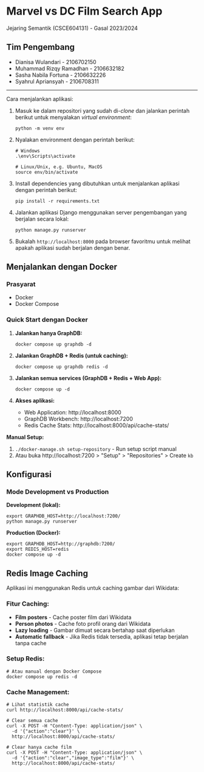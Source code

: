 # Marvel vs DC Film Search App

Jejaring Semantik (CSCE604131) - Gasal 2023/2024

## Tim Pengembang

- Dianisa Wulandari - 2106702150
- Muhammad Rizqy Ramadhan - 2106632182
- Sasha Nabila Fortuna - 2106632226
- Syahrul Apriansyah - 2106708311

---
Cara menjalankan aplikasi:
1. Masuk ke dalam repositori yang sudah di-_clone_ dan jalankan perintah berikut
   untuk menyalakan _virtual environment_:

   ```shell
   python -m venv env
   ```
2. Nyalakan environment dengan perintah berikut:

   ```shell
   # Windows
   .\env\Scripts\activate
   ```
   ```
   # Linux/Unix, e.g. Ubuntu, MacOS
   source env/bin/activate
   ```
3. Install dependencies yang dibutuhkan untuk menjalankan aplikasi dengan perintah berikut:

   ```shell
   pip install -r requirements.txt
   ```

4. Jalankan aplikasi Django menggunakan server pengembangan yang berjalan secara
   lokal:

   ```shell
   python manage.py runserver
   ```

5. Bukalah `http://localhost:8000` pada browser favoritmu untuk melihat apakah aplikasi sudah berjalan dengan benar.

## Menjalankan dengan Docker

### Prasyarat
- Docker
- Docker Compose

### Quick Start dengan Docker

1. **Jalankan hanya GraphDB:**
   ```shell
   docker compose up graphdb -d
   ```

2. **Jalankan GraphDB + Redis (untuk caching):**
   ```shell
   docker compose up graphdb redis -d
   ```

3. **Jalankan semua services (GraphDB + Redis + Web App):**
   ```shell
   docker compose up -d
   ```

4. **Akses aplikasi:**
   - Web Application: http://localhost:8000
   - GraphDB Workbench: http://localhost:7200
   - Redis Cache Stats: http://localhost:8000/api/cache-stats/

**Manual Setup:**
1. `./docker-manage.sh setup-repository` - Run setup script manual
2. Atau buka http://localhost:7200 > "Setup" > "Repositories" > Create `kb`

## Konfigurasi

### Mode Development vs Production

**Development (lokal):**
```shell
export GRAPHDB_HOST=http://localhost:7200/
python manage.py runserver
```

**Production (Docker):**
```shell
export GRAPHDB_HOST=http://graphdb:7200/
export REDIS_HOST=redis
docker compose up -d
```

## Redis Image Caching

Aplikasi ini menggunakan Redis untuk caching gambar dari Wikidata:

### Fitur Caching:
- **Film posters** - Cache poster film dari Wikidata
- **Person photos** - Cache foto profil orang dari Wikidata
- **Lazy loading** - Gambar dimuat secara bertahap saat diperlukan
- **Automatic fallback** - Jika Redis tidak tersedia, aplikasi tetap berjalan tanpa cache

### Setup Redis:
```shell
# Atau manual dengan Docker Compose
docker compose up redis -d
```

### Cache Management:
```shell
# Lihat statistik cache
curl http://localhost:8000/api/cache-stats/

# Clear semua cache
curl -X POST -H "Content-Type: application/json" \
  -d '{"action":"clear"}' \
  http://localhost:8000/api/cache-stats/

# Clear hanya cache film
curl -X POST -H "Content-Type: application/json" \
  -d '{"action":"clear","image_type":"film"}' \
  http://localhost:8000/api/cache-stats/
```
